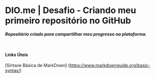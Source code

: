 # DIO.me | Desafio - Criando meu primeiro repositório no GitHub 
***Repositório criado para compartilhar meu progresso na plataforma.***

<br>

#### Links Úteis
[Síntaxe Básica de MarkDown] (https://www.markdownguide.org/basic-syntax/)

